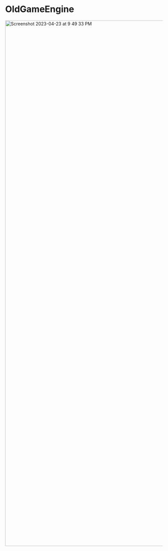 # OldGameEngine
<img width="1679" alt="Screenshot 2023-04-23 at 9 49 33 PM" src="https://user-images.githubusercontent.com/74808440/233851647-8ca0a9fb-cce4-4031-ad60-b6f3b77751ac.png">
